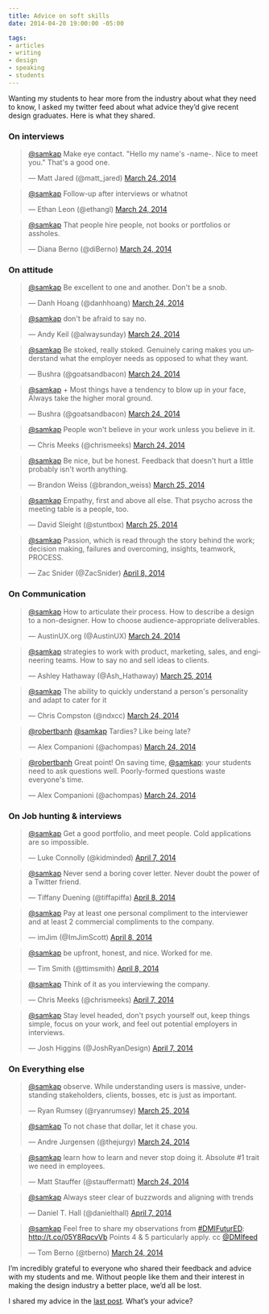 ```yaml
---
title: Advice on soft skills
date: 2014-04-20 19:00:00 -05:00

tags:
- articles
- writing
- design
- speaking
- students
---
```


Wanting my students to hear more from the industry about what they need to know, I asked my twitter feed about what advice they’d give recent design graduates. Here is what they shared.

### On interviews
<blockquote class="twitter-tweet" data-conversation="none" lang="en"><p><a href="https://twitter.com/samkap">@samkap</a> Make eye contact. &quot;Hello my name&#39;s -name-. Nice to meet you.&quot; &#10;&#10;That&#39;s a good one.</p>&mdash; Matt Jared (@matt_jared) <a href="https://twitter.com/matt_jared/statuses/448201953030316032">March 24, 2014</a></blockquote> <blockquote class="twitter-tweet" data-conversation="none" lang="en"><p><a href="https://twitter.com/samkap">@samkap</a> Follow-up after interviews or whatnot</p>&mdash; Ethan Leon (@ethangl) <a href="https://twitter.com/ethangl/statuses/448203011731374080">March 24, 2014</a></blockquote> <blockquote class="twitter-tweet" data-conversation="none" lang="en"><p><a href="https://twitter.com/samkap">@samkap</a> That people hire people, not books or portfolios or assholes.</p>&mdash; Diana Berno (@diBerno) <a href="https://twitter.com/diBerno/statuses/448205513549836288">March 24, 2014</a></blockquote>


### On attitude
<blockquote class="twitter-tweet" data-conversation="none" lang="en"><p><a href="https://twitter.com/samkap">@samkap</a> Be excellent to one and another. Don&#39;t be a snob.</p>&mdash; Danh Hoang (@danhhoang) <a href="https://twitter.com/danhhoang/statuses/448204310065582080">March 24, 2014</a></blockquote><blockquote class="twitter-tweet" data-conversation="none" lang="en"><p><a href="https://twitter.com/samkap">@samkap</a> don&#39;t be afraid to say no.</p>&mdash; Andy Keil (@alwaysunday) <a href="https://twitter.com/alwaysunday/statuses/448203053418565632">March 24, 2014</a></blockquote><blockquote class="twitter-tweet" data-conversation="none" lang="en"><p><a href="https://twitter.com/samkap">@samkap</a> Be stoked, really stoked. Genuinely caring makes you understand what the employer needs as opposed to what they want.</p>&mdash; Bushra (@goatsandbacon) <a href="https://twitter.com/goatsandbacon/statuses/448203778156531712">March 24, 2014</a></blockquote><blockquote class="twitter-tweet" data-conversation="none" lang="en"><p><a href="https://twitter.com/samkap">@samkap</a> + Most things have a tendency to blow up in your face, Always take the higher moral ground.</p>&mdash; Bushra (@goatsandbacon) <a href="https://twitter.com/goatsandbacon/statuses/448204030955642880">March 24, 2014</a></blockquote><blockquote class="twitter-tweet" data-conversation="none" lang="en"><p><a href="https://twitter.com/samkap">@samkap</a> People won&#39;t believe in your work unless you believe in it.</p>&mdash; Chris Meeks (@chrismeeks) <a href="https://twitter.com/chrismeeks/statuses/448213970319470592">March 24, 2014</a></blockquote><blockquote class="twitter-tweet" data-conversation="none" lang="en"><p><a href="https://twitter.com/samkap">@samkap</a> Be nice, but be honest. Feedback that doesn&#39;t hurt a little probably isn&#39;t worth anything.</p>&mdash; Brandon Weiss (@brandon_weiss) <a href="https://twitter.com/brandon_weiss/statuses/448314759310348288">March 25, 2014</a></blockquote><blockquote class="twitter-tweet" data-conversation="none" lang="en"><p><a href="https://twitter.com/samkap">@samkap</a> Empathy, first and above all else. That psycho across the meeting table is a people, too.</p>&mdash; David Sleight (@stuntbox) <a href="https://twitter.com/stuntbox/statuses/448283354606370816">March 25, 2014</a></blockquote><blockquote class="twitter-tweet" data-conversation="none" lang="en"><p><a href="https://twitter.com/samkap">@samkap</a> Passion, which is read through the story behind the work; decision making, failures and overcoming, insights, teamwork, PROCESS.</p>&mdash; Zac Snider (@ZacSnider) <a href="https://twitter.com/ZacSnider/statuses/453362290684092416">April 8, 2014</a></blockquote>


### On Communication
<blockquote class="twitter-tweet" data-conversation="none" lang="en"><p><a href="https://twitter.com/samkap">@samkap</a> How to articulate their process. How to describe a design to a non-designer. How to choose audience-appropriate deliverables.</p>&mdash; AustinUX.org (@AustinUX) <a href="https://twitter.com/AustinUX/statuses/448226557073424384">March 24, 2014</a></blockquote><blockquote class="twitter-tweet" data-conversation="none" lang="en"><p><a href="https://twitter.com/samkap">@samkap</a> strategies to work with product, marketing, sales, and engineering teams. How to say no and sell ideas to clients.</p>&mdash; Ashley Hathaway (@Ash_Hathaway) <a href="https://twitter.com/Ash_Hathaway/statuses/448290321391026177">March 25, 2014</a></blockquote><blockquote class="twitter-tweet" data-conversation="none" lang="en"><p><a href="https://twitter.com/samkap">@samkap</a> The ability to quickly understand a person&#39;s personality and adapt to cater for it</p>&mdash; Chris Compston (@ndxcc) <a href="https://twitter.com/ndxcc/statuses/448228207532457984">March 24, 2014</a></blockquote>

<blockquote class="twitter-tweet" lang="en"><p><a href="https://twitter.com/robertbanh">@robertbanh</a> <a href="https://twitter.com/samkap">@samkap</a> Tardies? Like being late?</p>&mdash; Alex Companioni (@achompas) <a href="https://twitter.com/achompas/statuses/448210116580761600">March 24, 2014</a></blockquote>
<script async src="//platform.twitter.com/widgets.js" charset="utf-8"></script><blockquote class="twitter-tweet" lang="en"><p><a href="https://twitter.com/robertbanh">@robertbanh</a> Great point! On saving time, <a href="https://twitter.com/samkap">@samkap</a>: your students need to ask questions well. Poorly-formed questions waste everyone&#39;s time.</p>&mdash; Alex Companioni (@achompas) <a href="https://twitter.com/achompas/statuses/448217077888061440">March 24, 2014</a></blockquote>

### On Job hunting & interviews
<blockquote class="twitter-tweet" data-conversation="none" lang="en"><p><a href="https://twitter.com/samkap">@samkap</a> Get a good portfolio, and meet people. Cold applications are so impossible.</p>&mdash; Luke Connolly (@kidminded) <a href="https://twitter.com/kidminded/statuses/453259135573049344">April 7, 2014</a></blockquote><blockquote class="twitter-tweet" data-conversation="none" lang="en"><p><a href="https://twitter.com/samkap">@samkap</a> Never send a boring cover letter. Never doubt the power of a Twitter friend.</p>&mdash; Tiffany Duening (@tiffapiffa) <a href="https://twitter.com/tiffapiffa/statuses/453396731418263553">April 8, 2014</a></blockquote><blockquote class="twitter-tweet" data-conversation="none" lang="en"><p><a href="https://twitter.com/samkap">@samkap</a> Pay at least one personal compliment to the interviewer and at least 2 commercial compliments to the company.</p>&mdash; imJim (@ImJimScott) <a href="https://twitter.com/ImJimScott/statuses/453401886998409216">April 8, 2014</a></blockquote><blockquote class="twitter-tweet" data-conversation="none" lang="en"><p><a href="https://twitter.com/samkap">@samkap</a> be upfront, honest, and nice. Worked for me.</p>&mdash; Tim Smith (@ttimsmith) <a href="https://twitter.com/ttimsmith/statuses/453396468595191808">April 8, 2014</a></blockquote><blockquote class="twitter-tweet" data-conversation="none" lang="en"><p><a href="https://twitter.com/samkap">@samkap</a> Think of it as you interviewing the company.</p>&mdash; Chris Meeks (@chrismeeks) <a href="https://twitter.com/chrismeeks/statuses/453258951274934272">April 7, 2014</a></blockquote><blockquote class="twitter-tweet" data-conversation="none" lang="en"><p><a href="https://twitter.com/samkap">@samkap</a> Stay level headed, don&#39;t psych yourself out, keep things simple, focus on your work, and feel out potential employers in interviews.</p>&mdash; Josh Higgins (@JoshRyanDesign) <a href="https://twitter.com/JoshRyanDesign/statuses/453243073230045184">April 7, 2014</a></blockquote>


### On Everything else
<blockquote class="twitter-tweet" data-conversation="none" lang="en"><p><a href="https://twitter.com/samkap">@samkap</a> observe. While understanding users is massive, understanding stakeholders, clients, bosses, etc is just as important.</p>&mdash; Ryan Rumsey (@ryanrumsey) <a href="https://twitter.com/ryanrumsey/statuses/448345250025975808">March 25, 2014</a></blockquote><blockquote class="twitter-tweet" data-conversation="none" lang="en"><p><a href="https://twitter.com/samkap">@samkap</a> To not chase that dollar, let it chase you.</p>&mdash; Andre Jurgensen (@thejurgy) <a href="https://twitter.com/thejurgy/statuses/448205060116209664">March 24, 2014</a></blockquote><blockquote class="twitter-tweet" data-conversation="none" lang="en"><p><a href="https://twitter.com/samkap">@samkap</a> learn how to learn and never stop doing it. Absolute #1 trait we need in employees.</p>&mdash; Matt Stauffer (@stauffermatt) <a href="https://twitter.com/stauffermatt/statuses/448233007405867008">March 24, 2014</a></blockquote><blockquote class="twitter-tweet" data-conversation="none" lang="en"><p><a href="https://twitter.com/samkap">@samkap</a> Always steer clear of buzzwords and aligning with trends</p>&mdash; Daniel T. Hall (@danielthall) <a href="https://twitter.com/danielthall/statuses/453265497304215553">April 7, 2014</a></blockquote><blockquote class="twitter-tweet" data-conversation="none" lang="en"><p><a href="https://twitter.com/samkap">@samkap</a> Feel free to share my observations from <a href="https://twitter.com/search?q=%23DMIFuturED&amp;src=hash">#DMIFuturED</a>: <a href="http://t.co/05Y8RqcvVb">http://t.co/05Y8RqcvVb</a> Points 4 &amp; 5 particularly apply. cc <a href="https://twitter.com/DMIfeed">@DMIfeed</a></p>&mdash; Tom Berno (@tberno) <a href="https://twitter.com/tberno/statuses/448208012751028225">March 24, 2014</a></blockquote>


I’m incredibly grateful to everyone who shared their feedback and advice with my students and me. Without people like them and their interest in making the design industry a better place, we’d all be lost.

I shared my advice in the [last post](http://samkapila.com/thoughts/the-hard-truth-about-soft-skills). What’s your advice?

<script src="//platform.twitter.com/widgets.js" charset="utf-8"></script>



